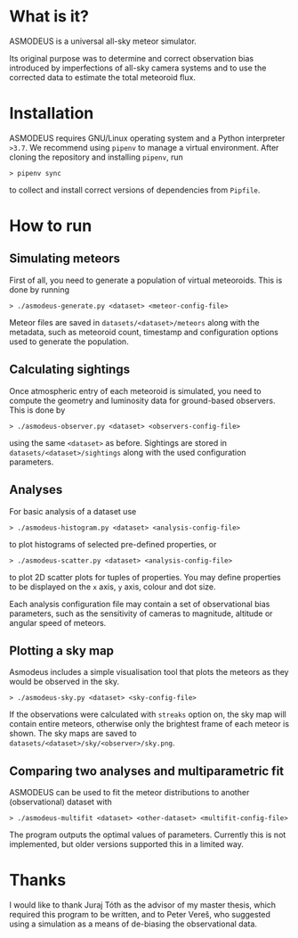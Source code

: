 # What is it?
ASMODEUS is a universal all-sky meteor simulator. 

Its original purpose was to determine and correct observation bias introduced by imperfections
of all-sky camera systems and to use the corrected data to estimate the total meteoroid flux.

# Installation
ASMODEUS requires GNU/Linux operating system and a Python interpreter `>3.7`.
We recommend using `pipenv` to manage a virtual environment. After cloning the repository
and installing `pipenv`, run

    > pipenv sync
  
to collect and install correct versions of dependencies from `Pipfile`.

# How to run
## Simulating meteors
First of all, you need to generate a population of virtual meteoroids. This is done by running

    > ./asmodeus-generate.py <dataset> <meteor-config-file>
    
Meteor files are saved in `datasets/<dataset>/meteors` along with the metadata, such as meteoroid count,
timestamp and configuration options used to generate the population.

## Calculating sightings
Once atmospheric entry of each meteoroid is simulated, you need to compute the geometry and luminosity
data for ground-based observers. This is done by

    > ./asmodeus-observer.py <dataset> <observers-config-file>
    
using the same `<dataset>` as before. Sightings are stored in `datasets/<dataset>/sightings`
along with the used configuration parameters.

## Analyses
For basic analysis of a dataset use

    > ./asmodeus-histogram.py <dataset> <analysis-config-file>
    
to plot histograms of selected pre-defined properties, or

    > ./asmodeus-scatter.py <dataset> <analysis-config-file>

to plot 2D scatter plots for tuples of properties. You may define properties to be displayed on
the `x` axis, `y` axis, colour and dot size.

Each analysis configuration file may contain a set of observational bias parameters, such as
the sensitivity of cameras to magnitude, altitude or angular speed of meteors.

## Plotting a sky map
Asmodeus includes a simple visualisation tool that plots the meteors as they would be observed in the sky.

    > ./asmodeus-sky.py <dataset> <sky-config-file>

If the observations were calculated with `streaks` option on, the sky map will contain entire meteors,
otherwise only the brightest frame of each meteor is shown. The sky maps are saved to
`datasets/<dataset>/sky/<observer>/sky.png`.

## Comparing two analyses and multiparametric fit
ASMODEUS can be used to fit the meteor distributions to another (observational) dataset with

    > ./asmodeus-multifit <dataset> <other-dataset> <multifit-config-file>

The program outputs the optimal values of parameters. Currently this is not implemented,
but older versions supported this in a limited way.

# Thanks
I would like to thank Juraj Tóth as the advisor of my master thesis, which required this program to be written,
and to Peter Vereš, who suggested using a simulation as a means of de-biasing the observational data.
